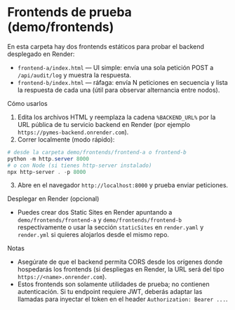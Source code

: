 # Frontends de prueba (demo/frontends)

En esta carpeta hay dos frontends estáticos para probar el backend desplegado en Render:

- `frontend-a/index.html` — UI simple: envía una sola petición POST a `/api/audit/log` y muestra la respuesta.
- `frontend-b/index.html` — ráfaga: envía N peticiones en secuencia y lista la respuesta de cada una (útil para observar alternancia entre nodos).

Cómo usarlos
1. Edita los archivos HTML y reemplaza la cadena `%BACKEND_URL%` por la URL pública de tu servicio backend en Render (por ejemplo `https://pymes-backend.onrender.com`).
2. Correr localmente (modo rápido):

```powershell
# desde la carpeta demo/frontends/frontend-a o frontend-b
python -m http.server 8000
# o con Node (si tienes http-server instalado)
npx http-server . -p 8000
```

3. Abre en el navegador `http://localhost:8000` y prueba enviar peticiones.

Desplegar en Render (opcional)
- Puedes crear dos Static Sites en Render apuntando a `demo/frontends/frontend-a` y `demo/frontends/frontend-b` respectivamente o usar la sección `staticSites` en `render.yaml` y `render.yml` si quieres alojarlos desde el mismo repo.

Notas
- Asegúrate de que el backend permita CORS desde los orígenes donde hospedarás los frontends (si despliegas en Render, la URL será del tipo `https://<name>.onrender.com`).
- Estos frontends son solamente utilidades de prueba; no contienen autenticación. Si tu endpoint requiere JWT, deberás adaptar las llamadas para inyectar el token en el header `Authorization: Bearer ...`.
